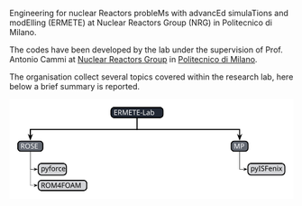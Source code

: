 Engineering for nuclear Reactors probleMs with advancEd simulaTions and modElling (ERMETE) at Nuclear Reactors Group (NRG) in Politecnico di Milano.

The codes have been developed by the lab under the supervision of Prof. Antonio Cammi at [Nuclear Reactors Group](https://www.nuclearenergy.polimi.it/) in [Politecnico di Milano](https://www.polimi.it/).

The organisation collect several topics covered within the research lab, here below a brief summary is reported.

![Screenshot](ermete_scheme.svg)